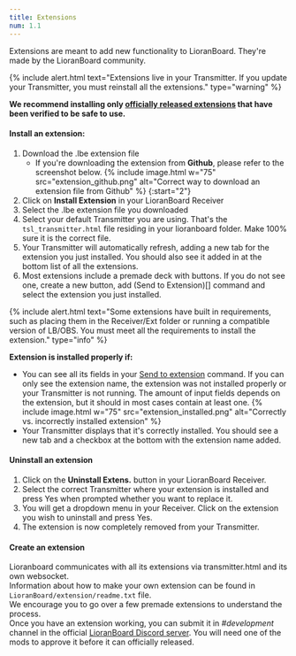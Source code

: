 ```yaml
---
title: Extensions
num: 1.1
---
```


Extensions are meant to add new functionality to LioranBoard. They're made by the LioranBoard community.

{% include alert.html text="Extensions live in your Transmitter. If you update your Transmitter, you must reinstall all the extensions." type="warning" %} 

**We recommend installing only [officially released extensions]() that have been verified to be safe to use.**

#### Install an extension:

1. Download the .lbe extension file
   - If you're downloading the extension from **Github**, please refer to the screenshot below.
   {% include image.html w="75" src="extension_github.png" alt="Correct way to download an extension file from Github" %}
{:start="2"}
2. Click on **Install Extension** in your LioranBoard Receiver
3. Select the .lbe extension file you downloaded
4. Select your default Transmitter you are using. That's the `tsl_transmitter.html` file residing in your lioranboard folder. Make 100% sure it is the correct file.
5. Your Transmitter will automatically refresh, adding a new tab for the extension you just installed. You should also see it added in at the bottom list of all the extensions.
6. Most extensions include a premade deck with buttons. If you do not see one, create a new button, add (Send to Extension)[]  command and select the extension you just installed.

{% include alert.html text="Some extensions have built in requirements, such as placing them in the Receiver/Ext folder or running a compatible version of LB/OBS. You must meet all the requirements to install the extension." type="info" %} 


**Extension is installed properly if:**

- You can see all its fields in your [Send to extension]() command. If you can only see the extension name, the extension was not installed properly or your Transmitter is not running. The amount of input fields depends on the extension, but it should in most cases contain at least one.
  {% include image.html w="75" src="extension_installed.png" alt="Correctly vs. incorrectly installed extension" %}
- Your Transmitter displays that it's correctly installed. You should see a new tab and a checkbox at the bottom with the extension name added.

#### Uninstall an extension
1. Click on the **Uninstall Extens.** button in your LioranBoard Receiver.
2. Select the correct Transmitter where your extension is installed and press Yes when prompted whether you want to replace it.
3. You will get a dropdown menu in your Receiver. Click on the extension you wish to uninstall and press Yes.
4. The extension is now completely removed from your Transmitter. 

#### Create an extension
Lioranboard communicates with all its extensions via transmitter.html and its own websocket.\
Information about how to make your own extension can be found in `LioranBoard/extension/readme.txt` file.\
We encourage you to go over a few premade extensions to understand the process.\
Once you have an extension working, you can submit it in *#development* channel in the official [LioranBoard Discord server](https://discord.gg/dXez8Zh). You will need one of the mods to approve it before it can officially released. 